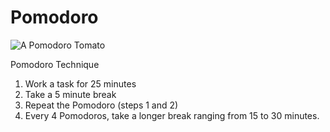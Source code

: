 # Pomodoro

![A Pomodoro Tomato](Pomodoro.jpg "A Pomodoro Tomato")

Pomodoro Technique

1. Work a task for 25 minutes
2. Take a 5 minute break
3. Repeat the Pomodoro (steps 1 and 2)
4. Every 4 Pomodoros, take a longer break ranging from 15 to 30 minutes.

